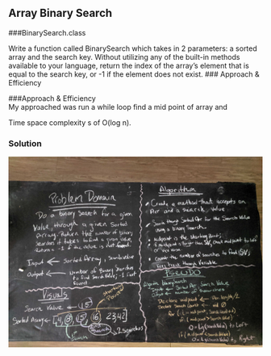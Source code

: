  ## Array Binary Search
  ###BinarySearch.class
  <!-- Description of the challenge -->
  Write a function called BinarySearch which takes in 2 parameters: a sorted array and the search key. Without utilizing
  any of the built-in methods available to your language, return the index of the array’s element that is equal to the 
  search key, or -1 if the element does not exist.  ### Approach & Efficiency

  ###Approach & Efficiency  
  My approached was run a while loop find a mid point of array and 
 
 Time space complexity s of O(log n).
 
 
  
  ### Solution   
   ![](../images/BinarySearch.jpg)